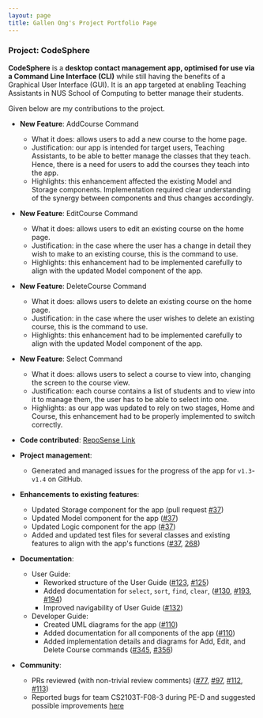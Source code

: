 ```yaml
---
layout: page
title: Gallen Ong's Project Portfolio Page
---
```


### Project: CodeSphere

**CodeSphere** is a **desktop contact management app, optimised for use via a Command Line Interface (CLI)**
while still having the benefits of a Graphical User Interface (GUI).
It is an app targeted at enabling Teaching Assistants in NUS School of Computing to better manage their students.

Given below are my contributions to the project.

* **New Feature**: AddCourse Command
    * What it does: allows users to add a new course to the home page.
    * Justification: our app is intended for target users, Teaching Assistants, to be able to better manage the classes that they teach. Hence, there is a need for users to add the courses they teach into the app.
    * Highlights: this enhancement affected the existing Model and Storage components. Implementation required clear understanding of the synergy between components and thus changes accordingly.

* **New Feature**: EditCourse Command
  * What it does: allows users to edit an existing course on the home page.
  * Justification: in the case where the user has a change in detail they wish to make to an existing course, this is the command to use.
  * Highlights: this enhancement had to be implemented carefully to align with the updated Model component of the app.

* **New Feature**: DeleteCourse Command
  * What it does: allows users to delete an existing course on the home page.
  * Justification: in the case where the user wishes to delete an existing course, this is the command to use.
  * Highlights: this enhancement had to be implemented carefully to align with the updated Model component of the app.

* **New Feature**: Select Command
  * What it does: allows users to select a course to view into, changing the screen to the course view.
  * Justification: each course contains a list of students and to view into it to manage them, the user has to be able to select into one.
  * Highlights: as our app was updated to rely on two stages, Home and Course, this enhancement had to be properly implemented to switch correctly.


* **Code contributed**: [RepoSense Link](https://nus-cs2103-ay2324s1.github.io/tp-dashboard/?search=gongg21&breakdown=false&sort=groupTitle%20dsc&sortWithin=title&since=2023-09-22&timeframe=commit&mergegroup=&groupSelect=groupByRepos)


* **Project management**:
    * Generated and managed issues for the progress of the app for `v1.3`-`v1.4` on GitHub.

* **Enhancements to existing features**:
    * Updated Storage component for the app (pull request [#37](https://github.com/AY2324S1-CS2103T-W15-4/tp/pull/78))
    * Updated Model component for the app ([#37](https://github.com/AY2324S1-CS2103T-W15-4/tp/pull/78))
    * Updated Logic component for the app ([#37](https://github.com/AY2324S1-CS2103T-W15-4/tp/pull/78))
    * Added and updated test files for several classes and existing features to align with the app's functions ([#37](https://github.com/AY2324S1-CS2103T-W15-4/tp/pull/78), [268](https://github.com/AY2324S1-CS2103T-W15-4/tp/pull/268/files#diff-1ec9267e3dde0569a3b06f8201aef7d83b34bcde507697075f92a4758e7e041d))

* **Documentation**:
    * User Guide:
        * Reworked structure of the User Guide ([#123](https://github.com/AY2324S1-CS2103T-W15-4/tp/pull/123/files), [#125](https://github.com/AY2324S1-CS2103T-W15-4/tp/pull/125/files))
        * Added documentation for `select`, `sort`, `find`, `clear`, ([#130](https://github.com/AY2324S1-CS2103T-W15-4/tp/pull/130/files), [#193](https://github.com/AY2324S1-CS2103T-W15-4/tp/pull/193/files), [#194](https://github.com/AY2324S1-CS2103T-W15-4/tp/pull/194/files))
        * Improved navigability of User Guide ([#132](https://github.com/AY2324S1-CS2103T-W15-4/tp/pull/132/files))
    * Developer Guide:
        * Created UML diagrams for the app ([#110](https://github.com/AY2324S1-CS2103T-W15-4/tp/pull/110/files))
        * Added documentation for all components of the app ([#110](https://github.com/AY2324S1-CS2103T-W15-4/tp/pull/110/files))
        * Added implementation details and diagrams for Add, Edit, and Delete Course commands ([#345](https://github.com/AY2324S1-CS2103T-W15-4/tp/pull/345), [#356](https://github.com/AY2324S1-CS2103T-W15-4/tp/pull/356))

* **Community**:
    * PRs reviewed (with non-trivial review comments) ([#77](https://github.com/AY2324S1-CS2103T-W15-4/tp/pull/77), [#97](https://github.com/AY2324S1-CS2103T-W15-4/tp/pull/113), [#112](https://github.com/AY2324S1-CS2103T-W15-4/tp/pull/112), [#113](https://github.com/AY2324S1-CS2103T-W15-4/tp/pull/113))
    * Reported bugs for team CS2103T-F08-3 during PE-D and suggested possible improvements [here](https://github.com/gongg21/ped)
